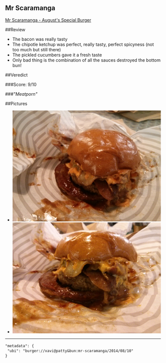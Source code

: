 Mr Scaramanga
-------------

[Mr Scaramanga - August's Special Burger](https://twitter.com/pattyandbunjoe/status/496246992029622272)

##Review

- The bacon was really tasty
- The chipotle ketchup was perfect, really tasty, perfect spicyness (not too much but still there)
- The pickled cucumbers gave it a fresh taste
- Only bad thing is the combination of all the sauces destroyed the bottom bun!

##Veredict

###Score: 9/10

###*"Meatporn"*

##Pictures

 - ![](Xavi_P&B_MrScaramanga_1.jpg)
 - ![](Xavi_P&B_MrScaramanga_2.jpg)

---

```
"metadata": {
 "ubi": "burger://xavi@patty&bun:mr-scaramanga/2014/08/10"
}
```